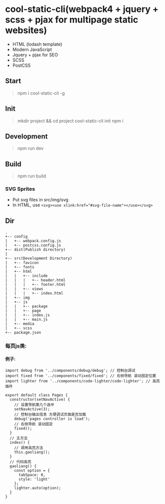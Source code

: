 # cool-static-cli(webpack4 + jquery + scss + pjax for multipage static websites)
* HTML (lodash template)
* Modern JavaScript
* Jquery + pjax for SEO
* SCSS
* PostCSS

<!-- ## Demo
> https://wzs28150.github.io/cool-static-cli/dist/ -->
## Start
> npm i cool-static-cli -g
## Init
> mkdir project && cd project
> cool-static-cli init
> npm i
## Development
> npm run dev
## Build
> npm run  build
### SVG Sprites
* Put svg files in src/img/svg
* In HTML, use `<svg><use xlink:href="#svg-file-name"></use></svg>`

## Dir
```
.
+-- config
|   +-- webpack.config.js
|   +-- postcss.config.js
+-- dist(Publish directory)
|
+-- src(Development Directory)
|   +-- favicon
|   +-- fonts
|   +-- html
|   |   +-- include
|   |   |   +-- header.html
|   |   |   +-- footer.html
|   |   +-- views
|   |   |   +-- index.html
|   +-- img
|   +-- js
|   |   +-- package
|   |   +-- page
|   |   +-- index.js
|   |   +-- main.js
|   +-- media
|   +-- scss
+-- package.json

```

### 每页js类:
#### 例子:
```
import debug from '../components/debug/debug'; // 控制台调试
import fixed from '../components/fixed/fixed'; // 右侧导航 滚动固定位置
import lighter from '../components/code-lighter/code-lighter'; // 高亮插件

export default class Pages {
  constructor(setNavActive) {
    // 设置导航第几个选中
    setNavActive(3);
    // 控制台输出信息 方便调试页面是否加载
    debug('pages controller is load');
    // 右侧导航 滚动固定
    fixed();
  }
  // 主方法
  index() {
    // 调用高亮方法
    this.gaoliang();
  }
  // 代码高亮
  gaoliang() {
    const option = {
      tabSpace: 0,
      style: 'light'
    };
    lighter.auto(option);
  }
}
```
